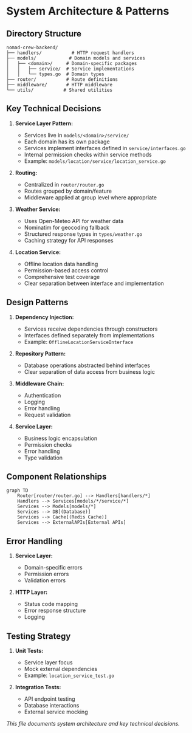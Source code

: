 # System Architecture & Patterns

## Directory Structure

```
nomad-crew-backend/
├── handlers/           # HTTP request handlers
├── models/            # Domain models and services
│   ├── <domain>/     # Domain-specific packages
│   │   ├── service/  # Service implementations
│   │   └── types.go  # Domain types
├── router/           # Route definitions
├── middleware/       # HTTP middleware
└── utils/           # Shared utilities
```

## Key Technical Decisions

1. **Service Layer Pattern:**
   - Services live in `models/<domain>/service/`
   - Each domain has its own package
   - Services implement interfaces defined in `service/interfaces.go`
   - Internal permission checks within service methods
   - Example: `models/location/service/location_service.go`

2. **Routing:**
   - Centralized in `router/router.go`
   - Routes grouped by domain/feature
   - Middleware applied at group level where appropriate

3. **Weather Service:**
   - Uses Open-Meteo API for weather data
   - Nominatim for geocoding fallback
   - Structured response types in `types/weather.go`
   - Caching strategy for API responses

4. **Location Service:**
   - Offline location data handling
   - Permission-based access control
   - Comprehensive test coverage
   - Clear separation between interface and implementation

## Design Patterns

1. **Dependency Injection:**
   - Services receive dependencies through constructors
   - Interfaces defined separately from implementations
   - Example: `OfflineLocationServiceInterface`

2. **Repository Pattern:**
   - Database operations abstracted behind interfaces
   - Clear separation of data access from business logic

3. **Middleware Chain:**
   - Authentication
   - Logging
   - Error handling
   - Request validation

4. **Service Layer:**
   - Business logic encapsulation
   - Permission checks
   - Error handling
   - Type validation

## Component Relationships

```mermaid
graph TD
    Router[router/router.go] --> Handlers[handlers/*]
    Handlers --> Services[models/*/service/*]
    Services --> Models[models/*]
    Services --> DB[(Database)]
    Services --> Cache[(Redis Cache)]
    Services --> ExternalAPIs[External APIs]
```

## Error Handling

1. **Service Layer:**
   - Domain-specific errors
   - Permission errors
   - Validation errors

2. **HTTP Layer:**
   - Status code mapping
   - Error response structure
   - Logging

## Testing Strategy

1. **Unit Tests:**
   - Service layer focus
   - Mock external dependencies
   - Example: `location_service_test.go`

2. **Integration Tests:**
   - API endpoint testing
   - Database interactions
   - External service mocking

*This file documents system architecture and key technical decisions.* 